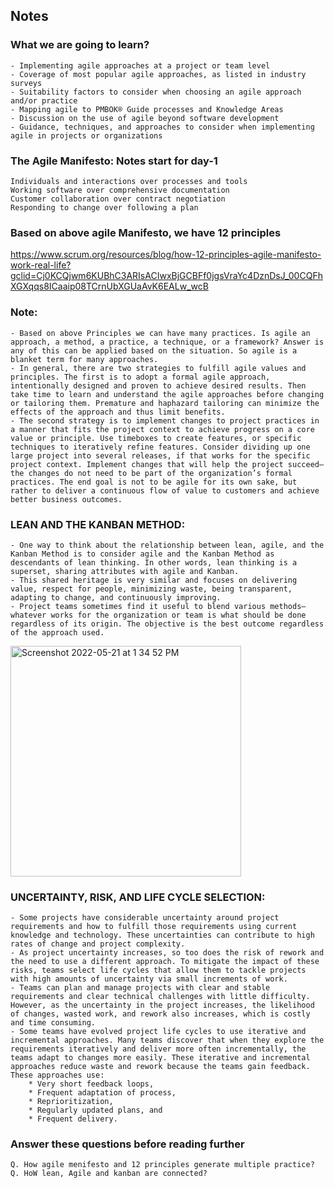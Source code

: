 ## Notes

### What we are going to learn?
	- Implementing agile approaches at a project or team level
	- Coverage of most popular agile approaches, as listed in industry surveys
	- Suitability factors to consider when choosing an agile approach and/or practice
	- Mapping agile to PMBOK® Guide processes and Knowledge Areas
	- Discussion on the use of agile beyond software development
	- Guidance, techniques, and approaches to consider when implementing agile in projects or organizations

### The Agile Manifesto: Notes start for day-1
	Individuals and interactions over processes and tools
	Working software over comprehensive documentation
	Customer collaboration over contract negotiation
	Responding to change over following a plan


### Based on above agile Manifesto, we have 12 principles
https://www.scrum.org/resources/blog/how-12-principles-agile-manifesto-work-real-life?gclid=Cj0KCQjwm6KUBhC3ARIsACIwxBjGCBFf0jgsVraYc4DznDsJ_00CQFhXGXqqs8ICaaip08TCrnUbXGUaAvK6EALw_wcB

### Note:
	- Based on above Principles we can have many practices. Is agile an approach, a method, a practice, a technique, or a framework? Answer is any of this can be applied based on the situation. So agile is a blanket term for many approaches.
	- In general, there are two strategies to fulfill agile values and principles. The first is to adopt a formal agile approach, intentionally designed and proven to achieve desired results. Then take time to learn and understand the agile approaches before changing or tailoring them. Premature and haphazard tailoring can minimize the effects of the approach and thus limit benefits. 
	- The second strategy is to implement changes to project practices in a manner that fits the project context to achieve progress on a core value or principle. Use timeboxes to create features, or specific techniques to iteratively refine features. Consider dividing up one large project into several releases, if that works for the specific project context. Implement changes that will help the project succeed—the changes do not need to be part of the organization’s formal practices. The end goal is not to be agile for its own sake, but rather to deliver a continuous flow of value to customers and achieve better business outcomes.

### LEAN AND THE KANBAN METHOD:
	- One way to think about the relationship between lean, agile, and the Kanban Method is to consider agile and the Kanban Method as descendants of lean thinking. In other words, lean thinking is a superset, sharing attributes with agile and Kanban.
	- This shared heritage is very similar and focuses on delivering value, respect for people, minimizing waste, being transparent, adapting to change, and continuously improving. 
	- Project teams sometimes find it useful to blend various methods—whatever works for the organization or team is what should be done regardless of its origin. The objective is the best outcome regardless of the approach used.

<img width="369" alt="Screenshot 2022-05-21 at 1 34 52 PM" src="https://user-images.githubusercontent.com/49789867/169643561-b12c8133-c393-4776-bf35-a44e47347238.png">

### UNCERTAINTY, RISK, AND LIFE CYCLE SELECTION:
	- Some projects have considerable uncertainty around project requirements and how to fulfill those requirements using current knowledge and technology. These uncertainties can contribute to high rates of change and project complexity. 
	- As project uncertainty increases, so too does the risk of rework and the need to use a different approach. To mitigate the impact of these risks, teams select life cycles that allow them to tackle projects with high amounts of uncertainty via small increments of work.
	- Teams can plan and manage projects with clear and stable requirements and clear technical challenges with little difficulty. However, as the uncertainty in the project increases, the likelihood of changes, wasted work, and rework also increases, which is costly and time consuming.
	- Some teams have evolved project life cycles to use iterative and incremental approaches. Many teams discover that when they explore the requirements iteratively and deliver more often incrementally, the teams adapt to changes more easily. These iterative and incremental approaches reduce waste and rework because the teams gain feedback. These approaches use:
		* Very short feedback loops,
		* Frequent adaptation of process,
		* Reprioritization,
		* Regularly updated plans, and
		* Frequent delivery.
		
### Answer these questions before reading further
	Q. How agile menifesto and 12 principles generate multiple practice?
	Q. HoW lean, Agile and kanban are connected?

